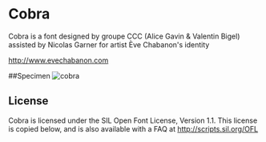 # Cobra
Cobra is a font designed by groupe CCC (Alice Gavin & Valentin Bigel) assisted by Nicolas Garner for artist Ève Chabanon's identity 

http://www.evechabanon.com

##Specimen
![cobra](https://rawgit.com/groupeccc/Cobra/master/documentation/cobra.svg)

## License

Cobra is licensed under the SIL Open Font License, Version 1.1.
This license is copied below, and is also available with a FAQ at
http://scripts.sil.org/OFL

